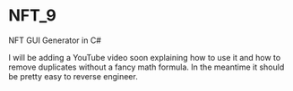 # NFT_9
NFT GUI Generator in C#

I will be adding a YouTube video soon explaining how to use it and how to remove duplicates without a fancy math formula. 
In the meantime it should be pretty easy to reverse engineer. 

